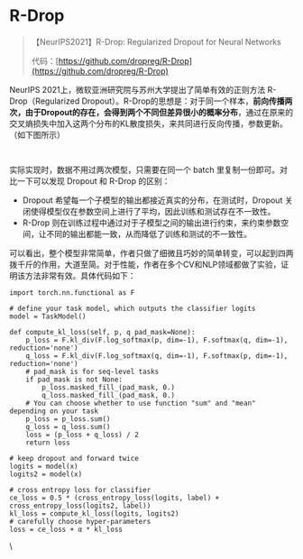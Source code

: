# R-Drop

> 【NeurIPS2021】R-Drop: Regularized Dropout for Neural Networks
>
> 代码：[https://github.com/dropreg/R-Drop](https://github.com/dropreg/R-Drop)

NeurIPS 2021上，微软亚洲研究院与苏州大学提出了简单有效的正则方法 R-Drop（Regularized Dropout）。R-Drop的思想是：对于同一个样本，**前向传播两次，由于Dropout的存在，会得到两个不同但差异很小的概率分布**，通过在原来的交叉熵损失中加入这两个分布的KL散度损失，来共同进行反向传播，参数更新。（如下图所示）

<figure><img src="https://img-blog.csdnimg.cn/bc4b3800aab341038411a637401f9c2c.jpeg" alt=""><figcaption></figcaption></figure>

<figure><img src="https://img-blog.csdnimg.cn/f70974470d8647568311f7427e9be850.jpeg" alt=""><figcaption></figcaption></figure>

实际实现时，数据不用过两次模型，只需要在同一个 batch 里复制一份即可。对比一下可以发现 Dropout 和 R-Drop 的区别：

* Dropout 希望每一个子模型的输出都接近真实的分布，在测试时，Dropout 关闭使得模型仅在参数空间上进行了平均，因此训练和测试存在不一致性。
* R-Drop 则在训练过程中通过对于子模型之间的输出进行约束，来约束参数空间，让不同的输出都能一致，从而降低了训练和测试的不一致性。

可以看出，整个模型非常简单，作者只做了细微且巧妙的简单转变，可以起到四两拨千斤的作用，大道至简。对于性能，作者在多个CV和NLP领域都做了实验，证明该方法非常有效。具体代码如下：

```
import torch.nn.functional as F
​
# define your task model, which outputs the classifier logits
model = TaskModel()
​
def compute_kl_loss(self, p, q pad_mask=None):
    p_loss = F.kl_div(F.log_softmax(p, dim=-1), F.softmax(q, dim=-1), reduction='none')
    q_loss = F.kl_div(F.log_softmax(q, dim=-1), F.softmax(p, dim=-1), reduction='none')
    # pad_mask is for seq-level tasks
    if pad_mask is not None:
        p_loss.masked_fill_(pad_mask, 0.)
        q_loss.masked_fill_(pad_mask, 0.)
    # You can choose whether to use function "sum" and "mean" depending on your task
    p_loss = p_loss.sum()
    q_loss = q_loss.sum()
    loss = (p_loss + q_loss) / 2
    return loss
​
# keep dropout and forward twice
logits = model(x)
logits2 = model(x)
​
# cross entropy loss for classifier
ce_loss = 0.5 * (cross_entropy_loss(logits, label) + cross_entropy_loss(logits2, label))
kl_loss = compute_kl_loss(logits, logits2)
# carefully choose hyper-parameters
loss = ce_loss + α * kl_loss
```

\
